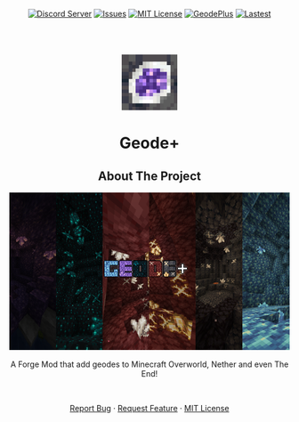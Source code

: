 <div  align="center">

[![Discord Server][yeoxuhangs-server]][yeoxuhangs-invite]
[![Issues][issues-shield]][issues-url]
[![MIT License][license-shield]][license-url]
[![GeodePlus][geode-plus-mod]][geode-plus-page]
[![Lastest][lastest]][geode-plus-file]

</div>

<br />
<br />
<br />
<div align="center">
  <a href="https://www.curseforge.com/minecraft/mc-mods/geode-forge">
    <img src="geode-icon.gif" alt="Logo" width="100" height="100">
  </a>

<h1 align="center">Geode+</h1>

  <h2> About The Project</h2>

[![GeodePlus][product-screenshot]](https://www.curseforge.com/minecraft/mc-mods/geode-forge)

A Forge Mod that add geodes to Minecraft Overworld, Nether and even The End!

  </div>
<div align="center">
<p align="center">
    <br />
</p>
    <a href="https://github.com/YeoXuHang/Geode-Plus/issues">Report Bug</a>
    ·
    <a href="https://github.com/YeoXuHang/Geode-Plus/issues">Request Feature</a>
·
    <a href="https://github.com/YeoXuHang/Geode-Plus/blob/master/LICENSE">MIT License</a>
  </p>
</div>

[issues-shield]:https://img.shields.io/github/issues/YeoXuHang/Geode-Plus?style=for-the-badge
[issues-url]: https://github.com/YeoXuHang/Geode-Plus/issues
[license-shield]: https://img.shields.io/github/license/YeoXuHang/Geode-Plus?style=for-the-badge
[license-url]: https://github.com/YeoXuHang/Geode-Plus/blob/master/LICENSE
[product-screenshot]: logo-for-geode-plus.png
[yeoxuhangs-server]: https://dcbadge.vercel.app/api/server/Ephgb4cGsN
[yeoxuhangs-invite]: https://discord.gg/Ephgb4cGsN
[geode-plus-mod]: https://cf.way2muchnoise.eu/620784.svg?badge_style=for_the_badge
[geode-plus-page]:https://www.curseforge.com/minecraft/mc-mods/geode-forge
[lastest]: https://cf.way2muchnoise.eu/versions/620784_latest.svg?badge_style=for_the_badge
[geode-plus-file]:https://www.curseforge.com/minecraft/mc-mods/geode-forge/files
